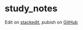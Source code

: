 # study_notes

Edit on [stackedit](https://stackedit.io "stackedit"), pubish on [GitHub](https://github.com "GitHub")
